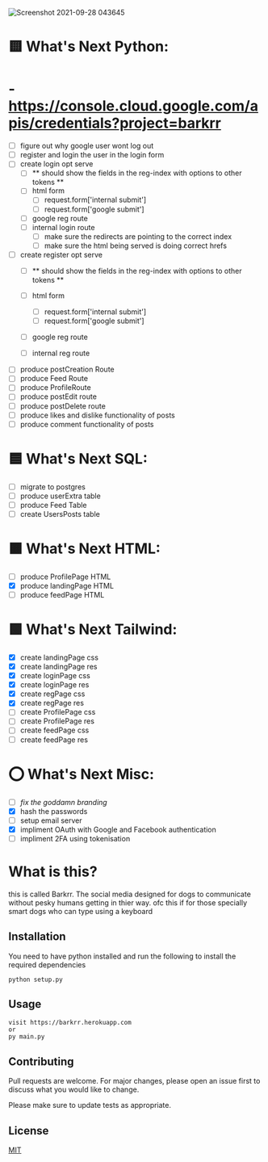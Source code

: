 ![Screenshot 2021-09-28 043645](https://user-images.githubusercontent.com/36351054/134966132-12a8d4dd-ab07-4a44-8a15-78a45afec507.png)

# 🟨 What's Next __Python__:
  
  # - https://console.cloud.google.com/apis/credentials?project=barkrr
  - [ ] figure out why google user wont log out
  - [ ] register and login the user in the login form
  - [ ] create login opt serve
      - [ ] ** should show the fields in the reg-index with options to other tokens **
      - [ ] html form
        - [ ] request.form['internal submit'] 
        - [ ] request.form['google submit']
    - [ ] google reg route
    - [ ] internal login route
      - [ ] make sure the redirects are pointing to the correct index
      - [ ] make sure the html being served is doing correct hrefs

  - [ ] create register opt serve
      - [ ] ** should show the fields in the reg-index with options to other tokens **
      - [ ] html form
        - [ ] request.form['internal submit'] 
        - [ ] request.form['google submit']
    - [ ] google reg route
    - [ ] internal reg route


  - [ ] produce postCreation Route
  - [ ] produce Feed Route
  - [ ] produce ProfileRoute
  - [ ] produce postEdit route
  - [ ] produce postDelete route
  - [ ] produce likes and dislike functionality of posts
  - [ ] produce comment functionality of posts

# 🟦 What's Next __SQL__:
  - [ ]  migrate to postgres 
  - [ ]  produce userExtra table
  - [ ]  produce Feed Table
  - [ ]  create UsersPosts table

# 🟧 What's Next __HTML__:

  - [ ] produce ProfilePage HTML
  - [x] produce landingPage HTML
  - [ ] produce feedPage HTML

# 🟩 What's Next __Tailwind__:
  - [x] create landingPage css
  - [x] create landingPage res
  - [x] create loginPage css
  - [x] create loginPage res
  - [x] create regPage css
  - [x] create regPage res
  - [ ] create ProfilePage css
  - [ ] create ProfilePage res
  - [ ] create feedPage css
  - [ ] create feedPage res

# ⭕ What's Next __Misc__:
  - [ ] *fix the goddamn branding* 
  - [x] hash the passwords
  - [ ] setup email server
  - [x] impliment OAuth with Google and Facebook authentication
  - [ ] impliment 2FA using tokenisation

# What is this?

this is called Barkrr. The social media designed for dogs to communicate without pesky humans getting in thier way. ofc this if for those specially smart dogs who can type using a keyboard

## Installation

You need to have python installed and run the following to install the required dependencies

```batch
python setup.py
```

## Usage

```batch
visit https://barkrr.herokuapp.com
or 
py main.py
```

## Contributing
Pull requests are welcome. For major changes, please open an issue first to discuss what you would like to change.

Please make sure to update tests as appropriate.

## License
[MIT](https://choosealicense.com/licenses/mit/)
